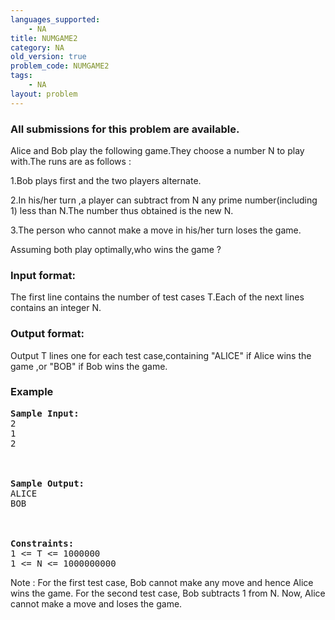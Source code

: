 ```yaml
---
languages_supported:
    - NA
title: NUMGAME2
category: NA
old_version: true
problem_code: NUMGAME2
tags:
    - NA
layout: problem
---
```

###  All submissions for this problem are available. 

Alice and Bob play the following game.They choose a number N to play with.The runs are as follows : 

1.Bob plays first and the two players alternate. 

2.In his/her turn ,a player can subtract from N any prime number(including 1) less than N.The number thus obtained is the new N. 

3.The person who cannot make a move in his/her turn loses the game. 

Assuming both play optimally,who wins the game ?

### Input format:

The first line contains the number of test cases T.Each of the next lines contains an integer N.

### Output format:

Output T lines one for each test case,containing "ALICE" if Alice wins the game ,or "BOB" if Bob wins the game.

### Example

<pre>
<b>Sample Input:</b>
2
1
2
<br></br>
<b>Sample Output:</b>
ALICE
BOB
<br></br>
<b>Constraints:</b>
1 <= T <= 1000000
1 <= N <= 1000000000
</pre>
Note : For the first test case, Bob cannot make any move and hence Alice wins the game. For the second test case, Bob subtracts 1 from N. Now, Alice cannot make a move and loses the game.
